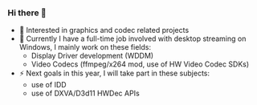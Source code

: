 ### Hi there 👋

<!--
**Siberiawind/Siberiawind** is a ✨ _special_ ✨ repository because its `README.md` (this file) appears on your GitHub profile.

Here are some ideas to get you started:

- 🔭 I’m currently working on ...
- 🌱 I’m currently learning ...
- 👯 I’m looking to collaborate on ...
- 🤔 I’m looking for help with ...
- 💬 Ask me about ...
- 📫 How to reach me: ...
- 😄 Pronouns: ...
- ⚡ Fun fact: ...
-->

- 🔭 Interested in graphics and codec related projects
- 🌱 Currently I have a full-time job involved with desktop streaming on Windows, I mainly work on these fields:
  - Display Driver development (WDDM)
  - Video Codecs (ffmpeg/x264 mod, use of HW Video Codec SDKs)
- ⚡ Next goals in this year, I will take part in these subjects:
  - use of IDD
  - use of DXVA/D3d11 HWDec APIs
